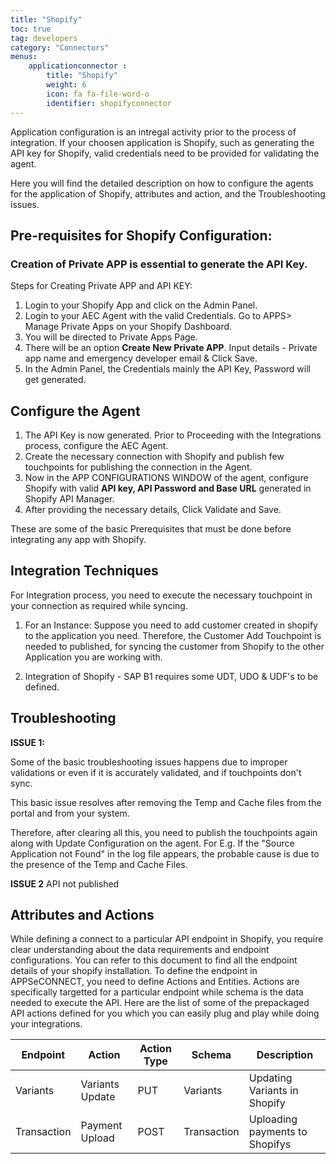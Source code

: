 ```yaml
---
title: "Shopify"
toc: true
tag: developers
category: "Connectors"
menus: 
    applicationconnector :
        title: "Shopify"
        weight: 6
        icon: fa fa-file-word-o
        identifier: shopifyconnector
---
```


Application configuration is an intregal activity prior to the process of integration. If your choosen application 
is Shopify, such as generating the API key for Shopify, valid credentials need to be provided for validating the agent. 

Here you will find the detailed description on how to configure the agents for the application of Shopify, 
attributes and action, and the Troubleshooting issues. 

## Pre-requisites for Shopify Configuration:

### Creation of Private APP is essential to generate the API Key.

Steps for Creating Private APP and API KEY:

1.	Login to your Shopify App and click on the Admin Panel.
2.	Login to your AEC Agent with the valid Credentials. Go to APPS> Manage Private Apps on your Shopify Dashboard. 
3.  You will be directed to Private Apps Page.
3.	There will be an option **Create New Private APP**. Input details - Private app name and emergency developer email & Click Save. 
5.  In the Admin Panel, the Credentials mainly the API Key, Password will get generated.

## Configure the Agent

1. The API Key is now generated. Prior to Proceeding with the Integrations process, configure the AEC Agent.
2. Create the necessary connection with Shopify and publish few touchpoints for publishing the connection in the Agent.
3. Now in the APP CONFIGURATIONS WINDOW of the agent, configure Shopify with valid **API key, API Password and Base URL** generated in Shopify API Manager.
4. After providing the necessary details, Click Validate and Save.

These are some of the basic Prerequisites that must be done before integrating any app with Shopify.

## Integration Techniques 

For Integration process, you need to execute the necessary touchpoint in your connection as required while syncing.

1. For an Instance: Suppose you need to add customer created in shopify to the application you need.
Therefore, the Customer Add Touchpoint is needed to published, for syncing the customer from Shopify to the other 
Application you are working with. 

2. Integration of Shopify - SAP B1 requires some UDT, UDO & UDF's to be defined.

## Troubleshooting

**ISSUE 1:** 

Some of the basic troubleshooting issues happens due to improper validations or even if it is accurately validated, 
and if touchpoints don't sync.

This basic issue resolves after removing the Temp and Cache files from the portal and 
from your system. 

Therefore, after clearing all this, you need to publish the touchpoints again along with Update Configuration on the agent.
For E.g. If the "Source Application not Found" in the log file appears, the probable cause is due to the presence of the 
Temp and Cache Files.

**ISSUE 2** API not published


## Attributes and Actions

While defining a connect to a particular API endpoint in Shopify, you require clear understanding 
about the data requirements and endpoint configurations. You can refer to this document to find all
the endpoint details of your shopify installation. To define the endpoint in APPSeCONNECT, you need to define
Actions and Entities. Actions are specifically targetted for a particular endpoint while schema is
the data needed to execute the API. Here are the list of some of the prepackaged API actions defined
for you which you can easily plug and play while doing your integrations.

|Endpoint|Action|Action Type|Schema|Description|
|---|---|---|---|------|
|Variants|Variants Update|PUT|Variants|Updating Variants in Shopify|
|Transaction|Payment Upload|POST|Transaction|Uploading payments to Shopifys|
